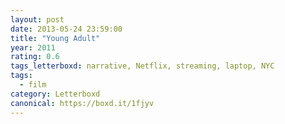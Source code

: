 ```yaml
---
layout: post 
date: 2013-05-24 23:59:00
title: "Young Adult"
year: 2011
rating: 0.6
tags_letterboxd: narrative, Netflix, streaming, laptop, NYC
tags:
  - film
category: Letterboxd
canonical: https://boxd.it/1fjyv
---
```

